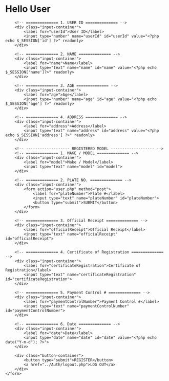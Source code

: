 <?php 
    require '../config.php';

    session_start();

    if (!isset($_SESSION['id'])):
        header("Location: ../Auth/login.php");
        exit;
    elseif ($_SESSION['role'] !== "User"):
        header("Location: admin.php");
        exit;
    endif;

    if (isset($_POST['plateNumber'])) {
        echo $_POST['plateNumber'];        
    }

    if (
        isset($_POST['name']) && 
        isset($_POST['age']) && 
        isset($_POST['address']) && 
        isset($_POST['model']) && 
        isset($_POST['plateNumber']) && 
        isset($_POST['officialReceipt']) && 
        isset($_POST['certificateRegistration']) && 
        isset($_POST['paymentControlNumber']) && 
        isset($_POST['date'])
    ) {
        // $userID = $_POST['userId'];
        $name = $_POST['name'];
        $age = $_POST['age'];
        $address = $_POST['address'];
        $model = $_POST['model'];
        $plateNumber = $_POST['plateNumber'];
        $officialReceipt = $_POST['officialReceipt'];
        $certificateRegistration = $_POST['certificateRegistration'];
        $paymentController = $_POST['paymentControlNumber'];
        $date = $_POST['date'];

        // echo $name . $age . $address . $model . $plateNumber . $officialReceipt . $certificateRegistration . $paymentController . $date;

        // $query = "INSERT INTO registered(Name, Address, Model, Plate, Official_Receipt, Certificate_Registration, Date) VALUES ('$name', '$address', '$model', '$plateNumber', '$officialReceipt', '$certificateRegistration', '$date');";
        
        // $insertResult = \mysqli_query($conn, $query); 

        // echo $insertResult ? 'Data Successfully Added' : 'Error : ' . \mysqli_error($conn); 
    }
?>

<!DOCTYPE html>
<html lang="en">
<head>
    <meta charset="UTF-8">
    <meta name="viewport" content="width=device-width, initial-scale=1.0">
    <title>Document</title>
</head>
<body>
    <h1>Hello User</h1>
    <form action="user.php" method="POST">

        <!-- ============== 1. USER ID ============== -->
        <div class="input-container">
            <label for="userId">User ID</label>
            <input type="number" name="userId" id="userId" value="<?php echo $_SESSION['id'] ?>" readonly>
        </div>

        <!-- ============== 2. NAME ============== -->
        <div class="input-container">
            <label for="name">Name</label>
            <input type="text" name="name" id="name" value="<?php echo $_SESSION['name']?>" readonly>
        </div>

        <!-- ============== 3. AGE ============== -->
        <div class="input-container">
            <label for="age">Age</label>
            <input type="number" name="age" id="age" value="<?php echo $_SESSION['age'] ?>" readonly>
        </div>

        <!-- ============== 4. ADDRESS ============== -->
        <div class="input-container">
            <label for="address">Address</label>
            <input type="text" name="address" id="address" value="<?php echo $_SESSION['address'] ?>" readonly>
        </div>

        <!-- ------------------- REGISTERED MODEL ------------------- -->
        <!-- ============== 1. MAKE / MODEL ============== -->
        <div class="input-container">
            <label for="model">Make / Model</label>
            <input type="text" name="model" id="model">
        </div>

        <!-- ============== 2. PLATE NO. ============== -->
        <div class="input-container">
            <form action="user.php" method="post">
                <label for="plateNumber">Plate #</label>
                <input type="text" name="plateNumber" id="plateNumber">
                <button type="submit">SUBMIT</button>
            </form>
        </div>

        <!-- ============== 3. Official Receipt ============== -->
        <div class="input-container">
            <label for="officialReceipt">Official Receipt</label>
            <input type="text" name="officialReceipt" id="officialReceipt">
        </div>

        <!-- ============== 4. Certificate of Registration ============== -->
        <div class="input-container">
            <label for="certificateRegistration">Certificate of Registration</label>
            <input type="text" name="certificateRegistration" id="certificateRegistration">
        </div>

        <!-- ============== 5. Payment Control # ============== -->
        <div class="input-container">
            <label for="paymentControlNumber">Payment Control #</label>
            <input type="text" name="paymentControlNumber" id="paymentControlNumber">
        </div>

        <!-- ============== 6. Date ============== -->
        <div class="input-container">
            <label for="date">Date</label>
            <input type="date" name="date" id="date" value="<?php echo date("Y-m-d"); ?>">
        </div>

        <div class="button-container">
            <button type="submit">REGISTER</button>
            <a href="../Auth/logout.php">LOG OUT</a>
        </div>
    </form>

</body>
</html>